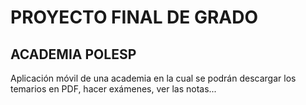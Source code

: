 # PROYECTO FINAL DE GRADO

## ACADEMIA POLESP

Aplicación móvil de una academia en la cual se podrán descargar los temarios en PDF, hacer exámenes, ver las notas...